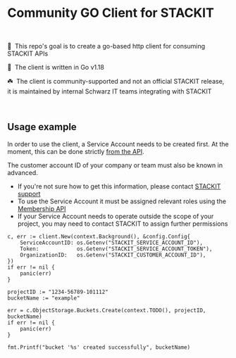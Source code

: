 # Community GO Client for STACKIT

<br />

🚀&nbsp; This repo's goal is to create a go-based http client for consuming STACKIT APIs

🦫&nbsp; The client is written in Go v1.18

☘️&nbsp; The client is community-supported and not an official STACKIT release, it is maintained by internal Schwarz IT teams integrating with STACKIT

<br />

## Usage example

In order to use the client, a Service Account needs to be created first. At the moment, this can be done strictly [from the API](https://api.stackit.schwarz/service-account/openapi.v1.html#operation/post-projects-projectId-service-accounts-v2).

The customer account ID of your company or team must also be known in advanced.

- If you're not sure how to get this information, please contact [STACKIT support](https://support.stackit.cloud)
- To use the Service Account it must be assigned relevant roles using the [Membership API](https://api.stackit.schwarz/membership-service/openapi.v1.html#operation/post-organizations-organizationId-projects-projectId-roles-roleName-service-accounts)
- If your Service Account needs to operate outside the scope of your project, you may need to contact STACKIT to assign further permissions

```
c, err := client.New(context.Background(), &config.Config{
    ServiceAccountID: os.Getenv("STACKIT_SERVICE_ACCOUNT_ID"),
    Token:            os.Getenv("STACKIT_SERVICE_ACCOUNT_TOKEN"),
    OrganizationID:   os.Getenv("STACKIT_CUSTOMER_ACCOUNT_ID"),
})
if err != nil {
    panic(err)
}

projectID := "1234-56789-101112"
bucketName := "example"

err = c.ObjectStorage.Buckets.Create(context.TODO(), projectID, bucketName)
if err != nil {
    panic(err)
}

fmt.Printf("bucket '%s' created successfully", bucketName)

```
